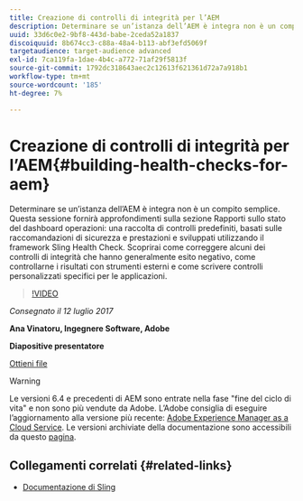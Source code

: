```yaml
---
title: Creazione di controlli di integrità per l’AEM
description: Determinare se un’istanza dell’AEM è integra non è un compito semplice. Questa sessione fornirà informazioni approfondite sulla sezione Rapporti di stato del dashboard operazioni.
uuid: 33d6c0e2-9bf8-443d-babe-2ceda52a1837
discoiquuid: 8b674cc3-c88a-48a4-b113-abf3efd5069f
targetaudience: target-audience advanced
exl-id: 7ca119fa-1dae-4b4c-a772-71af29f5813f
source-git-commit: 1792dc318643aec2c12613f621361d72a7a918b1
workflow-type: tm+mt
source-wordcount: '185'
ht-degree: 7%

---
```


# Creazione di controlli di integrità per l’AEM{#building-health-checks-for-aem}

Determinare se un’istanza dell’AEM è integra non è un compito semplice. Questa sessione fornirà approfondimenti sulla sezione Rapporti sullo stato del dashboard operazioni: una raccolta di controlli predefiniti, basati sulle raccomandazioni di sicurezza e prestazioni e sviluppati utilizzando il framework Sling Health Check. Scoprirai come correggere alcuni dei controlli di integrità che hanno generalmente esito negativo, come controllarne i risultati con strumenti esterni e come scrivere controlli personalizzati specifici per le applicazioni.

>[!VIDEO](https://video.tv.adobe.com/v/19026/?quality=9)

*Consegnato il 12 luglio 2017*

**Ana Vinatoru, Ingegnere Software, Adobe**

**Diapositive presentatore**

[Ottieni file](assets/aem-gems-health-checks-for-aem.pdf)

>[!WARNING]
>
>Le versioni 6.4 e precedenti di AEM sono entrate nella fase &quot;fine del ciclo di vita&quot; e non sono più vendute da Adobe.  L’Adobe consiglia di eseguire l’aggiornamento alla versione più recente: [Adobe Experience Manager as a Cloud Service](https://experienceleague.adobe.com/docs/experience-manager-cloud-service.html?lang=it).  Le versioni archiviate della documentazione sono accessibili da questo [pagina](https://experienceleague.adobe.com/docs/experience-manager-release-information/aem-release-updates/previous-updates/aem-previous-versions.html?lang=it).

## Collegamenti correlati {#related-links}

* [Documentazione di Sling](https://sling.apache.org/documentation/bundles/sling-health-check-tool.html)
